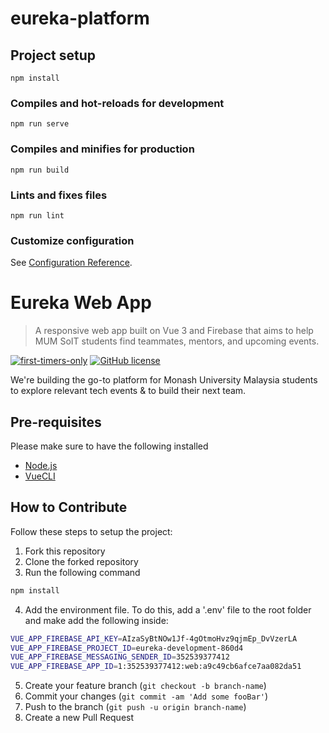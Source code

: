 # eureka-platform

## Project setup
```
npm install
```

### Compiles and hot-reloads for development
```
npm run serve
```

### Compiles and minifies for production
```
npm run build
```

### Lints and fixes files
```
npm run lint
```

### Customize configuration
See [Configuration Reference](https://cli.vuejs.org/config/).

# Eureka Web App
> A responsive web app built on Vue 3 and Firebase that aims to help MUM SoIT students find teammates, mentors, and upcoming events.

[![first-timers-only](https://img.shields.io/badge/first--timers--only-friendly-blue.svg?style=flat-square)](https://www.firsttimersonly.com/)
[![GitHub license](https://img.shields.io/github/license/Naereen/StrapDown.js.svg)](https://github.com/Naereen/StrapDown.js/blob/master/LICENSE)

We're building the go-to platform for Monash University Malaysia students to explore relevant tech events & to build their next team.

## Pre-requisites

Please make sure to have the following installed 

* [Node.js](https://nodejs.org/en/download)
* [VueCLI](https://cli.vuejs.org/guide/installation.html)

## How to Contribute

Follow these steps to setup the project:

1. Fork this repository
2. Clone the forked repository
3. Run the following command
```sh
npm install
```
4. Add the environment file. To do this, add a '.env' file to the root folder and make add the following inside:
```sh
VUE_APP_FIREBASE_API_KEY=AIzaSyBtNOw1Jf-4gOtmoHvz9qjmEp_DvVzerLA
VUE_APP_FIREBASE_PROJECT_ID=eureka-development-860d4
VUE_APP_FIREBASE_MESSAGING_SENDER_ID=352539377412
VUE_APP_FIREBASE_APP_ID=1:352539377412:web:a9c49cb6afce7aa082da51
```
5. Create your feature branch (`git checkout -b branch-name`)
6. Commit your changes (`git commit -am 'Add some fooBar'`)
7. Push to the branch (`git push -u origin branch-name`)
8. Create a new Pull Request
